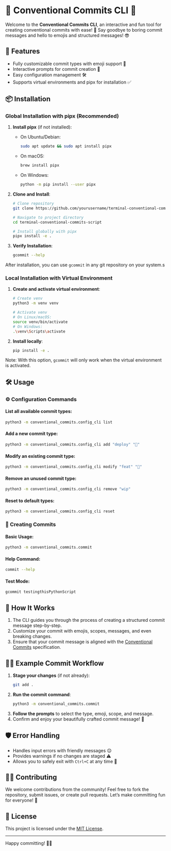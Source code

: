 # 🚀 Conventional Commits CLI 🚀

Welcome to the **Conventional Commits CLI**, an interactive and fun tool for creating conventional commits with ease! 🎉 Say goodbye to boring commit messages and hello to emojis and structured messages! 😎

## 🌟 Features
- Fully customizable commit types with emoji support 🎨
- Interactive prompts for commit creation 🤖
- Easy configuration management 🛠️
- Supports virtual environments and pipx for installation ✅


## 📦 Installation

### Global Installation with pipx (Recommended)
1. **Install pipx** (if not installed):
    - On Ubuntu/Debian:
      ```bash
      sudo apt update && sudo apt install pipx
      ```
    - On macOS:
      ```bash
      brew install pipx
      ```
    - On Windows:
      ```bash
      python -m pip install --user pipx
      ```

2. **Clone and Install**:
    ```bash
    # Clone repository
    git clone https://github.com/yourusername/terminal-conventional-commits-script.git
    
    # Navigate to project directory
    cd terminal-conventional-commits-script
    
    # Install globally with pipx
    pipx install -e .
    ```

3. **Verify Installation**:
    ```bash
    gcommit --help
    ```

After installation, you can use `gcommit` in any git repository on your system.s


### Local Installation with Virtual Environment
1. **Create and activate virtual environment**:
    ```bash
    # Create venv
    python3 -m venv venv
    
    # Activate venv
    # On Linux/macOS:
    source venv/bin/activate
    # On Windows:
    .\venv\Scripts\activate
    ```

2. **Install locally**:
    ```bash
    pip install -e .
    ```

Note: With this option, `gcommit` will only work when the virtual environment is activated.


## 🛠️ Usage

### ⚙️ Configuration Commands
#### List all available commit types:
```bash
python3 -m conventional_commits.config_cli list
```
#### Add a new commit type:
```bash
python3 -m conventional_commits.config_cli add "deploy" "🚀"
```
#### Modify an existing commit type:
```bash
python3 -m conventional_commits.config_cli modify "feat" "🌟"
```
#### Remove an unused commit type:
```bash
python3 -m conventional_commits.config_cli remove "wip"
```
#### Reset to default types:
```bash
python3 -m conventional_commits.config_cli reset
```

### 📝 Creating Commits
#### Basic Usage:
```bash
python3 -m conventional_commits.commit
```
#### Help Command:
```bash
commit --help
```
#### Test Mode:
```bash
gcommit testingthisPythonScript
```

## 📖 How It Works
1. The CLI guides you through the process of creating a structured commit message step-by-step.
2. Customize your commit with emojis, scopes, messages, and even breaking changes.
3. Ensure that your commit message is aligned with the [Conventional Commits](https://www.conventionalcommits.org/en/v1.0.0/) specification.

## 👨‍💻 Example Commit Workflow
1. **Stage your changes** (if not already):
    ```bash
    git add .
    ```
2. **Run the commit command**:
    ```bash
    python3 -m conventional_commits.commit
    ```
3. **Follow the prompts** to select the type, emoji, scope, and message.
4. Confirm and enjoy your beautifully crafted commit message! 🎉

## 🛡️ Error Handling
- Handles input errors with friendly messages 😌
- Provides warnings if no changes are staged ⚠️
- Allows you to safely exit with `Ctrl+C` at any time 🛑

## 🧑‍🍳 Contributing
We welcome contributions from the community! Feel free to fork the repository, submit issues, or create pull requests. Let’s make committing fun for everyone! 🚀

## 📜 License
This project is licensed under the [MIT License](LICENSE).

---

Happy committing! 💾✨

